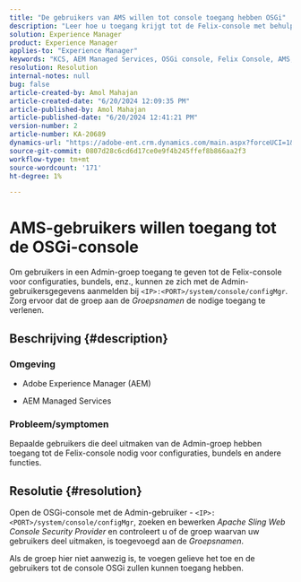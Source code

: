 ```yaml
---
title: "De gebruikers van AMS willen tot console toegang hebben OSGi"
description: "Leer hoe u toegang krijgt tot de Felix-console met behulp van de Admin-gebruiker in de AEM Managed Services."
solution: Experience Manager
product: Experience Manager
applies-to: "Experience Manager"
keywords: "KCS, AEM Managed Services, OSGi console, Felix Console, AMS, Admin User"
resolution: Resolution
internal-notes: null
bug: false
article-created-by: Amol Mahajan
article-created-date: "6/20/2024 12:09:35 PM"
article-published-by: Amol Mahajan
article-published-date: "6/20/2024 12:41:21 PM"
version-number: 2
article-number: KA-20689
dynamics-url: "https://adobe-ent.crm.dynamics.com/main.aspx?forceUCI=1&pagetype=entityrecord&etn=knowledgearticle&id=72fea9f3-fd2e-ef11-840a-000d3a3764e0"
source-git-commit: 0807d28c6cd6d17ce0e9f4b245ffef8b866aa2f3
workflow-type: tm+mt
source-wordcount: '171'
ht-degree: 1%

---
```


# AMS-gebruikers willen toegang tot de OSGi-console


Om gebruikers in een Admin-groep toegang te geven tot de Felix-console voor configuraties, bundels, enz., kunnen ze zich met de Admin-gebruikersgegevens aanmelden bij `<IP>:<PORT>/system/console/configMgr`. Zorg ervoor dat de groep aan de *Groepsnamen* de nodige toegang te verlenen.

## Beschrijving {#description}


### <b>Omgeving</b>

- Adobe Experience Manager (AEM)


- AEM Managed Services




### <b>Probleem/symptomen</b>

Bepaalde gebruikers die deel uitmaken van de Admin-groep hebben toegang tot de Felix-console nodig voor configuraties, bundels en andere functies.


## Resolutie {#resolution}


Open de OSGi-console met de Admin-gebruiker - `<IP>:<PORT>/system/console/configMgr`, zoeken en bewerken *Apache Sling Web Console Security Provider* en controleert u of de groep waarvan uw gebruikers deel uitmaken, is toegevoegd aan de *Groepsnamen*.

Als de groep hier niet aanwezig is, te voegen gelieve het toe en de gebruikers tot de console OSGi zullen kunnen toegang hebben.
